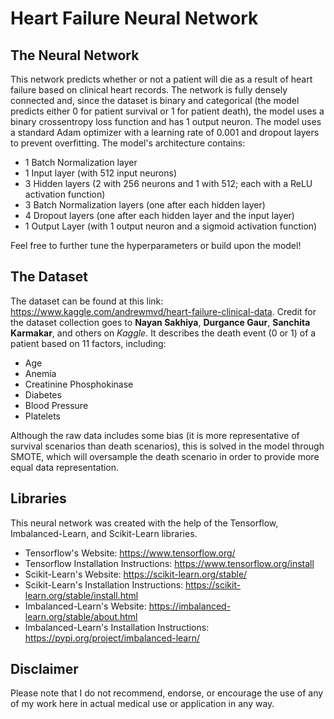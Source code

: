 # Heart Failure Neural Network

## The Neural Network

This network predicts whether or not a patient will die as a result of heart failure based on clinical heart records. The network is fully densely connected and, since the dataset is binary and categorical (the model predicts either 0 for patient survival or 1 for patient death), the model uses a binary crossentropy loss function and has 1 output neuron. The model uses a standard Adam optimizer with a learning rate of 0.001 and dropout layers to prevent overfitting. The model's architecture contains:
- 1 Batch Normalization layer
- 1 Input layer (with 512 input neurons)
- 3 Hidden layers (2 with 256 neurons and 1 with 512; each with a ReLU activation function)
- 3 Batch Normalization layers (one after each hidden layer)
- 4 Dropout layers (one after each hidden layer and the input layer)
- 1 Output Layer (with 1 output neuron and a sigmoid activation function)

Feel free to further tune the hyperparameters or build upon the model!

## The Dataset
The dataset can be found at this link: https://www.kaggle.com/andrewmvd/heart-failure-clinical-data. Credit for the dataset collection goes to **Nayan Sakhiya**, **Durgance Gaur**, **Sanchita Karmakar**, and others on *Kaggle*. It describes the death event (0 or 1) of a patient based on 11 factors, including:
- Age
- Anemia
- Creatinine Phosphokinase
- Diabetes
- Blood Pressure
- Platelets

Although the raw data includes some bias (it is more representative of survival scenarios than death scenarios), this is solved in the model through SMOTE, which will oversample the death scenario in order to provide more equal data representation.

## Libraries
This neural network was created with the help of the Tensorflow, Imbalanced-Learn, and Scikit-Learn libraries.
- Tensorflow's Website: https://www.tensorflow.org/
- Tensorflow Installation Instructions: https://www.tensorflow.org/install
- Scikit-Learn's Website: https://scikit-learn.org/stable/
- Scikit-Learn's Installation Instructions: https://scikit-learn.org/stable/install.html
- Imbalanced-Learn's Website: https://imbalanced-learn.org/stable/about.html
- Imbalanced-Learn's Installation Instructions: https://pypi.org/project/imbalanced-learn/

## Disclaimer
Please note that I do not recommend, endorse, or encourage the use of any of my work here in actual medical use or application in any way. 
